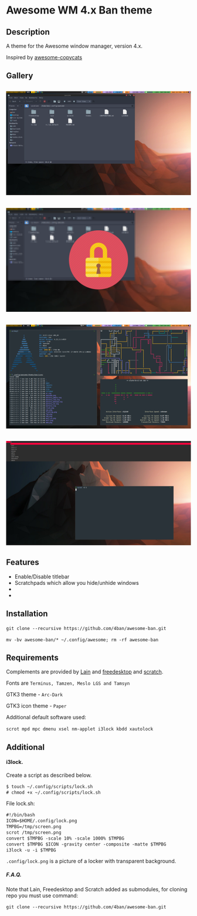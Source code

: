 # Awesome WM 4.x Ban theme

## Description
A theme for the Awesome window manager, version 4.x.

Inspired by [awesome-copycats](https://github.com/lcpz/awesome-copycats)

## Gallery

![](https://github.com/4ban/awesome-ban/raw/master/themes/ban/screenshots/screen1.png)
---

![](https://github.com/4ban/awesome-ban/raw/master/themes/ban/screenshots/screen2.png)
---

![](https://github.com/4ban/awesome-ban/raw/master/themes/ban/screenshots/screen3.png)
---

![](https://github.com/4ban/awesome-ban/raw/master/themes/ban/screenshots/screen4.png)
---

## Features

* Enable/Disable titlebar
* Scratchpads which allow you hide/unhide windows
* 
* 

## Installation

`git clone --recursive https://github.com/4ban/awesome-ban.git`

`mv -bv awesome-ban/* ~/.config/awesome; rm -rf awesome-ban`

## Requirements
Complements are provided by [Lain](https://github.com/lcpz/lain) and [freedesktop](https://github.com/lcpz/freedesktop) and [scratch](https://github.com/proteansec/awesome-scratch).

Fonts are `Terminus, Tamzen, Meslo LGS and Tamsyn`

GTK3 theme - `Arc-Dark`

GTK3 icon theme - `Paper`

Additional default software used:

`scrot mpd mpc dmenu xsel nm-applet i3lock kbdd xautolock`

## Additional

#### i3lock.

Create a script as described below.

```
$ touch ~/.config/scripts/lock.sh
# chmod +x ~/.config/scripts/lock.sh
```

File lock.sh:
```
#!/bin/bash
ICON=$HOME/.config/lock.png
TMPBG=/tmp/screen.png
scrot /tmp/screen.png
convert $TMPBG -scale 10% -scale 1000% $TMPBG
convert $TMPBG $ICON -gravity center -composite -matte $TMPBG
i3lock -u -i $TMPBG
```

`.config/lock.png` is a picture of a locker with transparent background.

##### F.A.Q.

Note that Lain, Freedesktop and Scratch added as submodules, for cloning repo you must use command:
```
git clone --recursive https://github.com/4ban/awesome-ban.git
```
